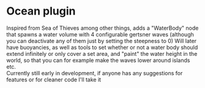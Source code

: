 # Ocean plugin

Inspired from Sea of Thieves among other things, adds a "WaterBody" node that spawns a water volume with 4 configurable gertsner waves (although you can deactivate any of them just by setting the steepness to 0)
Will later have buoyancies, as well as tools to set whether or not a water body should extend infinitely or only cover a set area, and "paint" the water height in the world, so that you can for example make the waves lower around islands etc.  
Currently still early in development, if anyone has any suggestions for features or for cleaner code I'll take it
